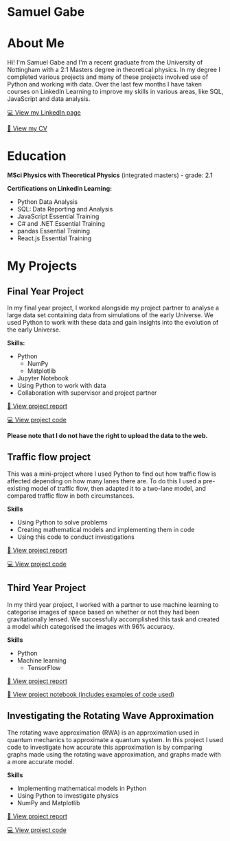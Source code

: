 # Samuel Gabe
# About Me
Hi! I'm Samuel Gabe and I'm a recent graduate from the University of Nottingham with a 2:1 Masters degree in theoretical physics. In my degree I completed various projects and many of these projects involved use of Python and working with data. Over the last few months I have taken courses on LinkedIn Learning to improve my skills in various areas, like SQL, JavaScript and data analysis.

[💻 View my LinkedIn page](https://linkedin.com/in/samgabe)

[📝 View my CV](Samuel-Gabe-CV.pdf)


# Education
**MSci Physics with Theoretical Physics** (integrated masters) - grade: 2.1

**Certifications on LinkedIn Learning:**
* Python Data Analysis
* SQL: Data Reporting and Analysis
* JavaScript Essential Training
* C# and .NET Essential Training
* pandas Essential Training
* React.js Essential Training


# My Projects
## Final Year Project
In my final year project, I worked alongside my project partner to analyse a large data set containing data from simulations of the early Universe. We used Python to work with these data and gain insights into the evolution of the early Universe. 

**Skills:**
* Python
  * NumPy
  * Matplotlib
* Jupyter Notebook
* Using Python to work with data
* Collaboration with supervisor and project partner

[📄 View project report]()

[💻 View project code]()

**Please note that I do not have the right to upload the data to the web.**

## Traffic flow project
This was a mini-project where I used Python to find out how traffic flow is affected depending on how many lanes there are. To do this I used a pre-existing model of traffic flow, then adapted it to a two-lane model, and compared traffic flow in both circumstances.

**Skills**
* Using Python to solve problems
* Creating mathematical models and implementing them in code
* Using this code to conduct investigations

[📄 View project report]()

[💻 View project code]()

## Third Year Project
In my third year project, I worked with a partner to use machine learning to categorise images of space based on whether or not they had been gravitationally lensed. We successfully accomplished this task and created a model which categorised the images with 96% accuracy. 

**Skills**
* Python
* Machine learning
  * TensorFlow

[📄 View project report]()

[📒 View project notebook (includes examples of code used)]()

## Investigating the Rotating Wave Approximation
The rotating wave approximation (RWA) is an approximation used in quantum mechanics to approximate a quantum system. In this project I used code to investigate how accurate this approximation is by comparing graphs made using the rotating wave approximation, and graphs made with a more accurate model.

**Skills**
* Implementing mathematical models in Python
* Using Python to investigate physics
* NumPy and Matplotlib

[📄 View project report]()

[💻 View project code]()




